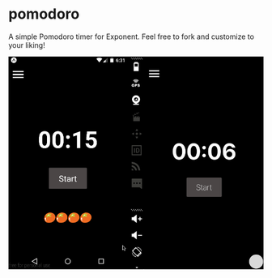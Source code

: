 # pomodoro

A simple Pomodoro timer for Exponent. Feel free to fork and customize to
your liking!

![Demo gif](demo.gif)
